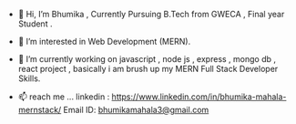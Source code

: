 - 👋 Hi, I’m Bhumika , Currently Pursuing B.Tech from GWECA , Final year Student . 

- 👀 I’m interested in Web Development (MERN).

- 🌱 I’m currently working on javascript , node js , express , mongo db , react project ,
     basically i am brush up my MERN Full Stack Developer Skills. 
     
- 📫  reach me ...
      linkedin : https://www.linkedin.com/in/bhumika-mahala-mernstack/
      Email ID: bhumikamahala3@gmail.com
      


